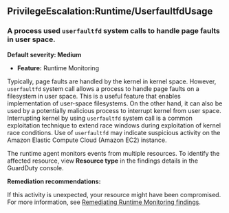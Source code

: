 PrivilegeEscalation:Runtime/UserfaultfdUsage
--------------------------------------------


### A process used `userfaultfd` system calls to handle page faults in user space.


**Default severity: Medium**


 * **Feature:** Runtime Monitoring

Typically, page faults are handled by the kernel in kernel space. However, `userfaultfd` system call allows a process to handle page faults on a filesystem in user space. This is a useful feature that enables implementation of user\-space filesystems. On the other hand, it can also be used by a potentially malicious process to interrupt kernel from user space. Interrupting kernel by using `userfaultfd` system call is a common exploitation technique to extend race windows during exploitation of kernel race conditions. Use of `userfaultfd` may indicate suspicious activity on the Amazon Elastic Compute Cloud (Amazon EC2\) instance.


The runtime agent monitors events from multiple resources. To identify the affected resource, view **Resource type** in the findings details in the GuardDuty console.


**Remediation recommendations:**


If this activity is unexpected, your resource might have been compromised. For more information, see [Remediating Runtime Monitoring findings](https://docs.aws.amazon.com/guardduty/latest/ug/guardduty-remediate-runtime-monitoring.html).

